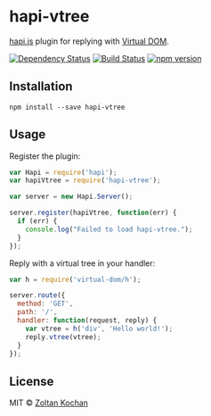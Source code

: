 # hapi-vtree

[hapi.js](http://hapijs.com/) plugin for replying with [Virtual DOM](https://github.com/Matt-Esch/virtual-dom/).

[![Dependency Status](https://david-dm.org/zkochan/hapi-vtree/status.svg?style=flat)](https://david-dm.org/zkochan/hapi-vtree)
[![Build Status](https://travis-ci.org/zkochan/hapi-vtree.svg?branch=master)](https://travis-ci.org/zkochan/hapi-vtree)
[![npm version](https://badge.fury.io/js/hapi-vtree.svg)](http://badge.fury.io/js/hapi-vtree)


## Installation

```
npm install --save hapi-vtree
```


## Usage

Register the plugin:

```js
var Hapi = require('hapi');
var hapiVtree = require('hapi-vtree');

var server = new Hapi.Server();

server.register(hapiVtree, function(err) {
  if (err) {
    console.log("Failed to load hapi-vtree.");
  }
});
```

Reply with a virtual tree in your handler:

```js
var h = require('virtual-dom/h');

server.route({
  method: 'GET',
  path: '/',
  handler: function(request, reply) {
    var vtree = h('div', 'Hello world!');
    reply.vtree(vtree);
  }
});
```


## License

MIT © [Zoltan Kochan](https://www.kochan.io)

